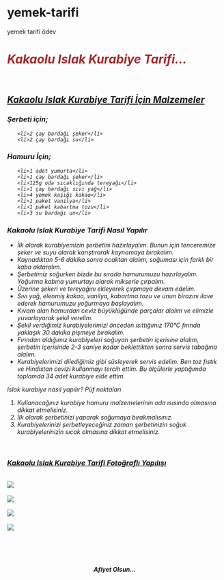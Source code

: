 # yemek-tarifi
yemek tarifi ödev
<!DOCTYPE html>
<html lang="tr">
<head>
    <meta charset="UTF-8">
    <meta name="viewport" content="width=
    1, initial-scale=1.0">
    <title>Tatlı Tarifi</title>
</head>
<body> 
    <em>
    <h1><font color="brown">Kakaolu Islak Kurabiye Tarifi...</font></h1>
<br>
<h2><u>Kakaolu Islak Kurabiye Tarifi İçin Malzemeler</u></h2>
<h3>Şerbeti için;</h3>
<ul>
    
    <li>2 çay bardağı şeker</li>
    <li>2 çay bardağı su</li>
    
</ul>
<h3>Hamuru İçin;</h3>
<ul>
   
    <li>1 adet yumurta</li>
    <li>1 çay bardağı şeker</li>
    <li>125g oda sıcaklığında tereyağı</li>
    <li>1 çay bardağı sıvı yağ</li>
    <li>4 yemek kaşığı kakao</li>
    <li>1 paket vanilya</li>
    <li>1 paket kabartma tozu</li>
    <li>3 su bardağı un</li>
</ul>

<h3>Kakaolu Islak Kurabiye Tarifi Nasıl Yapılır</h3>
<ul>
    <li>İlk olarak kurabiyemizin şerbetini hazırlayalım. Bunun için tenceremize şeker ve suyu alarak karıştırarak kaynamaya bırakalım.</li>
    <li>Kaynadıktan 5-6 dakika sonra ocaktan alalım, soğuması için farklı bir kaba aktaralım.</li>
    <li>Şerbetimiz soğurken bizde bu sırada hamurumuzu hazırlayalım. Yoğurma kabına yumurtayı alarak mikserle çırpalım.</li>
    <li>Üzerine şekeri ve tereyağını ekleyerek çırpmaya devam edelim.</li>
    <li>Sıvı yağ, elenmiş kakao, vanilya, kabartma tozu ve unun birazını ilave ederek hamurumuzu yoğurmaya başlayalım.</li>
    <li>Kıvam alan hamurdan ceviz büyüklüğünde parçalar alalım ve elimizle yuvarlayarak şekil verelim.</li>
    <li>Şekil verdiğimiz kurabiyelerimizi önceden ısıttığımız 170°C fırında yaklaşık 30 dakika pişmeye bırakalım.</li>
    <li>Fırından aldığımız kurabiyeleri soğuyan şerbetin içerisine alalım, şerbetin içerisinde 2-3 saniye kadar beklettikten sonra servis tabağına alalım.</li>
    <li>Kurabiyelerimizi dilediğimiz gibi süsleyerek servis edelim. Ben toz fıstık ve Hindistan cevizi kullanmayı tercih ettim. Bu ölçülerle yaptığımda toplamda 34 adet kurabiye elde ettim.</li>
</ul>
Islak kurabiye nasıl yapılır? Püf noktaları
<ol>
    <li>Kullanacağınız kurabiye hamuru malzemelerinin oda ısısında olmasına dikkat etmelisiniz.</li>
    <li>İlk olarak şerbetinizi yaparak soğumaya bırakmalısınız.</li>
    <li>Kurabiyelerinizi şerbetleyeceğiniz zaman şerbetinizin soğuk kurabiyelerinizin sıcak olmasına dikkat etmelisiniz.</li>
</ol>

<br>
<h3><u>Kakaolu Islak Kurabiye Tarifi Fotoğraflı Yapılışı</u></h3>
<br>
<img src="https://i.nefisyemektarifleri.com/2020/12/31/kakaolu-islak-kurabiye.jpg"><br><br>
<img src="https://i.nefisyemektarifleri.com/2020/12/31/kakaolu-islak-kurabiye-3.jpg"><br><br>
<img src="https://i.nefisyemektarifleri.com/2020/12/31/kakaolu-islak-kurabiye-4.jpg"><br><br>
<img src="https://i.nefisyemektarifleri.com/2020/12/31/kakaolu-islak-kurabiye-6.jpg"><br><br>
<br><br>
<br>
<center><strong><p>Afiyet Olsun...</p></strong></center> 
</em>

<br>
<br>
<br>
<br>
<br>

    
</body>
</html>
